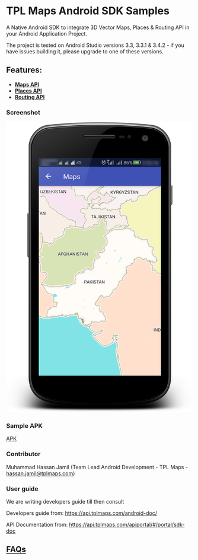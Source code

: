 # TPL Maps Android SDK Samples

A Native Android SDK to integrate 3D Vector Maps, Places & Routing API in your Android Application Project.

The project is tested on Android Studio versions 3.3, 3.3.1 & 3.4.2 - if you have issues building it, please upgrade to one of these versions.

## Features:
- [**Maps API**](Maps.md)
- [**Places API**](Places.md)
- [**Routing API**](Routing.md)

### Screenshot
![Maps](/Screenshots/Maps.png?raw=true "Preview Maps")

### Sample APK
[APK](/APK/samples-debug.apk)

### Contributor
Muhammad Hassan Jamil  (Team Lead Android Development - TPL Maps - hassan.jamil@tplmaps.com)

### User guide
We are writing developers guide till then consult

Developers guide from: https://api.tplmaps.com/android-doc/

API Documentation from: https://api.tplmaps.com/apiportal/#/portal/sdk-doc 

## [FAQs](FAQs.md)
